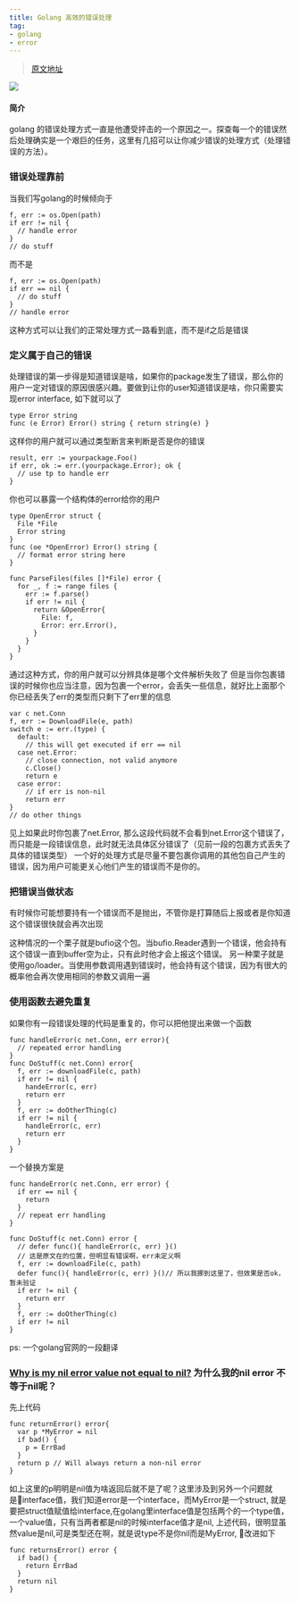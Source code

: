 ```yaml
---
title: Golang 高效的错误处理
tag:
- golang 
- error
---
```

> [原文地址](https://morsmachine.dk/error-handling)

![](https://ideassea.com/content/images/2017/07/golang-error-handling-1-1.jpg)
#### 简介
golang 的错误处理方式一直是他遭受抨击的一个原因之一。探查每一个的错误然后处理确实是一个艰巨的任务，这里有几招可以让你减少错误的处理方式（处理错误的方法）。

### 错误处理靠前
当我们写golang的时候倾向于
```
f, err := os.Open(path)
if err != nil {
  // handle error
}
// do stuff
```
而不是
```
f, err := os.Open(path)
if err == nil {
  // do stuff
}
// handle error
```
这种方式可以让我们的正常处理方式一路看到底，而不是if之后是错误

### 定义属于自己的错误
处理错误的第一步得是知道错误是啥，如果你的package发生了错误，那么你的用户一定对错误的原因很感兴趣。要做到让你的user知道错误是啥，你只需要实现error interface, 如下就可以了
```
type Error string
func (e Error) Error() string { return string(e) }
```
这样你的用户就可以通过类型断言来判断是否是你的错误
```
result, err := yourpackage.Foo()
if err, ok := err.(yourpackage.Error); ok {
  // use tp to handle err
}
```
你也可以暴露一个结构体的error给你的用户
```
type OpenError struct {
  File *File
  Error string
}
func (oe *OpenError) Error() string {
  // format error string here
}

func ParseFiles(files []*File) error {
  for _, f := range files {
    err := f.parse()
    if err != nil {
      return &OpenError{
        File: f,
        Error: err.Error(),
      }
    }
  }
}
```
通过这种方式，你的用户就可以分辨具体是哪个文件解析失败了
但是当你包裹错误的时候你也应当注意，因为包裹一个error，会丢失一些信息，就好比上面那个你已经丢失了err的类型而只剩下了err里的信息
```
var c net.Conn
f, err := DownloadFile(e, path)
switch e := err.(type) {
  default:
    // this will get executed if err == nil
  case net.Error:
    // close connection, not valid anymore
    c.Close()
    return e
  case error:
    // if err is non-nil
    return err
}
// do other things
```
见上如果此时你包裹了net.Error, 那么这段代码就不会看到net.Error这个错误了，而只能是一段错误信息，此时就无法具体区分错误了（见前一段的包裹方式丢失了具体的错误类型）
一个好的处理方式是尽量不要包裹你调用的其他包自己产生的错误，因为用户可能更关心他们产生的错误而不是你的。

### 把错误当做状态
有时候你可能想要持有一个错误而不是抛出，不管你是打算随后上报或者是你知道这个错误很快就会再次出现

这种情况的一个栗子就是bufio这个包。当bufio.Reader遇到一个错误，他会持有这个错误一直到buffer空为止，只有此时他才会上报这个错误。
另一种栗子就是使用go/loader。当使用参数调用遇到错误时，他会持有这个错误，因为有很大的概率他会再次使用相同的参数又调用一遍

### 使用函数去避免重复
如果你有一段错误处理的代码是重复的，你可以把他提出来做一个函数
```
func handleError(c net.Conn, err error){
  // repeated error handling
}
func DoStuff(c net.Conn) error{
  f, err := downloadFile(c, path)
  if err != nil {
    handeError(c, err)
    return err
  }
  f, err := doOtherThing(c)
  if err != nil {
    handleError(c, err)
    return err
  }
}
```
一个替换方案是
```
func handeError(c net.Conn, err error) {
  if err == nil {
    return
  }
  // repeat err handling
}

func DoStuff(c net.Conn) error {
  // defer func(){ handleError(c, err) }()
  // 这是原文在的位置，但明显有错误啊，err未定义啊
  f, err := downloadFile(c, path)
  defer func(){ handleError(c, err) }()// 所以我挪到这里了，但效果是否ok，暂未验证 
  if err != nil {
    return err
  }
  f, err := doOtherThing(c)
  if err != nil
}
```

ps: 一个golang官网的一段翻译
### [Why is my nil error value not equal to nil?](https://golang.org/doc/faq#nil_error) 为什么我的nil error 不等于nil呢？
先上代码
```
func returnError() error{
  var p *MyError = nil
  if bad() {
    p = ErrBad
  }
  return p // Will always return a non-nil error
}
```
如上这里的p明明是nil值为啥返回后就不是了呢？这里涉及到另外一个问题就是interface值，我们知道error是一个interface，而MyError是一个struct, 就是要把struct值赋值给interface,在golang里interface值是包括两个的一个type值，一个value值，只有当两者都是nil的时候interface值才是nil, 上述代码，很明显虽然value是nil,可是类型还在啊，就是说type不是你nil而是MyError, 改进如下
```
func returnsError() error {
  if bad() {
    return ErrBad
  }
  return nil
}
```